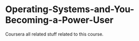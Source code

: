 # Operating-Systems-and-You-Becoming-a-Power-User
Coursera all related stuff related to this course.
